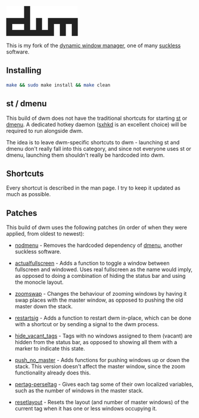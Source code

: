 <img src=dwm.svg>

This is my fork of the [dynamic window manager](https://dwm.suckless.org), one of many [suckless](https://suckless.org) software.

## Installing

```sh
make && sudo make install && make clean
```

## st / dmenu

This build of dwm does not have the traditional shortcuts for starting [st](https://st.suckless.org) or [dmenu](https://tools.suckless.org/dmenu). A dedicated hotkey daemon ([sxhkd](https://github.com/baskerville/sxhkd) is an excellent choice) will be required to run alongside dwm.

The idea is to leave dwm-specific shortcuts to dwm - launching st and dmenu don't really fall into this category, and since not everyone uses st or dmenu, launching them shouldn't really be hardcoded into dwm.

## Shortcuts

Every shortcut is described in the man page. I try to keep it updated as much as possible.

## Patches

This build of dwm uses the following patches (in order of when they were applied, from oldest to newest):

+ [nodmenu](https://dwm.suckless.org/patches/nodmenu) - Removes the hardcoded dependency of [dmenu](https://tools.suckless.org/dmenu), another suckless software.

+ [actualfullscreen](https://dwm.suckless.org/patches/actualfullscreen) - Adds a function to toggle a window between fullscreen and windowed. Uses real fullscreen as the name would imply, as opposed to doing a combination of hiding the status bar and using the monocle layout.

+ [zoomswap](https://dwm.suckless.org/patches/zoomswap) - Changes the behaviour of zooming windows by having it swap places with the master window, as opposed to pushing the old master down the stack.

+ [restartsig](https://dwm.suckless.org/patches/restartsig) - Adds a function to restart dwm in-place, which can be done with a shortcut or by sending a signal to the dwm process.

+ [hide\_vacant\_tags](https://dwm.suckless.org/patches/hide_vacant_tags) - Tags with no windows assigned to them (vacant) are hidden from the status bar, as opposed to showing all them with a marker to indicate this state.

+ [push\_no\_master](https://dwm.suckless.org/patches/push) - Adds functions for pushing windows up or down the stack. This version doesn't affect the master window, since the zoom functionality already does this.

+ [pertag-perseltag](https://dwm.suckless.org/patches/pertag) - Gives each tag some of their own localized variables, such as the number of windows in the master stack.

+ [resetlayout](https://dwm.suckless.org/patches/resetlayout) - Resets the layout (and number of master windows) of the current tag when it has one or less windows occupying it.
